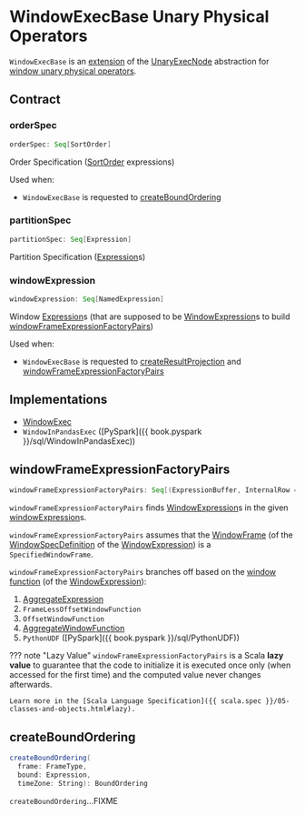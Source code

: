 # WindowExecBase Unary Physical Operators

`WindowExecBase` is an [extension](#contract) of the [UnaryExecNode](UnaryExecNode.md) abstraction for [window unary physical operators](#implementations).

## Contract

### <span id="orderSpec"> orderSpec

```scala
orderSpec: Seq[SortOrder]
```

Order Specification ([SortOrder](../expressions/SortOrder.md) expressions)

Used when:

* `WindowExecBase` is requested to [createBoundOrdering](#createBoundOrdering)

### <span id="partitionSpec"> partitionSpec

```scala
partitionSpec: Seq[Expression]
```

Partition Specification ([Expression](../expressions/Expression.md)s)

### <span id="windowExpression"> windowExpression

```scala
windowExpression: Seq[NamedExpression]
```

Window [Expression](../expressions/Expression.md)s (that are supposed to be [WindowExpression](../expressions/WindowExpression.md)s to build [windowFrameExpressionFactoryPairs](#windowFrameExpressionFactoryPairs))

Used when:

* `WindowExecBase` is requested to [createResultProjection](#createResultProjection) and [windowFrameExpressionFactoryPairs](#windowFrameExpressionFactoryPairs)

## Implementations

* [WindowExec](WindowExec.md)
* `WindowInPandasExec` ([PySpark]({{ book.pyspark }}/sql/WindowInPandasExec))

## <span id="windowFrameExpressionFactoryPairs"> windowFrameExpressionFactoryPairs

```scala
windowFrameExpressionFactoryPairs: Seq[(ExpressionBuffer, InternalRow => WindowFunctionFrame)]
```

`windowFrameExpressionFactoryPairs` finds [WindowExpression](../expressions/WindowExpression.md)s in the given [windowExpression](#windowExpression)s.

`windowFrameExpressionFactoryPairs` assumes that the [WindowFrame](#frameSpecification) (of the [WindowSpecDefinition](../expressions/WindowExpression.md#windowSpec) of the [WindowExpression](../expressions/WindowExpression.md)) is a `SpecifiedWindowFrame`.

`windowFrameExpressionFactoryPairs` branches off based on the [window function](../expressions/WindowExpression.md#windowFunction) (of the [WindowExpression](../expressions/WindowExpression.md)):

1. [AggregateExpression](../expressions/AggregateExpression.md)
1. `FrameLessOffsetWindowFunction`
1. `OffsetWindowFunction`
1. [AggregateWindowFunction](../expressions/AggregateWindowFunction.md)
1. `PythonUDF` ([PySpark]({{ book.pyspark }}/sql/PythonUDF))

??? note "Lazy Value"
    `windowFrameExpressionFactoryPairs` is a Scala **lazy value** to guarantee that the code to initialize it is executed once only (when accessed for the first time) and the computed value never changes afterwards.

    Learn more in the [Scala Language Specification]({{ scala.spec }}/05-classes-and-objects.html#lazy).

## <span id="createBoundOrdering"> createBoundOrdering

```scala
createBoundOrdering(
  frame: FrameType,
  bound: Expression,
  timeZone: String): BoundOrdering
```

`createBoundOrdering`...FIXME
